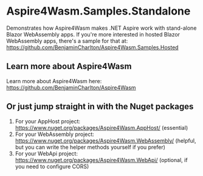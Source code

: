 # Aspire4Wasm.Samples.Standalone

Demonstrates how Aspire4Wasm makes .NET Aspire work with stand-alone Blazor WebAssembly apps.
If you're more interested in hosted Blazor WebAssembly apps, there's a sample for that at: https://github.com/BenjaminCharlton/Aspire4Wasm.Samples.Hosted

## Learn more about Aspire4Wasm

Learn more about Aspire4Wasm here: https://github.com/BenjaminCharlton/Aspire4Wasm

## Or just jump straight in with the Nuget packages

1. For your AppHost project: https://www.nuget.org/packages/Aspire4Wasm.AppHost/ (essential)
2. For your WebAssembly project: https://www.nuget.org/packages/Aspire4Wasm.WebAssembly/ (helpful, but you can write the helper methods yourself if you prefer)
3. For your WebApi project: https://www.nuget.org/packages/Aspire4Wasm.WebApi/ (optional, if you need to configure CORS)

